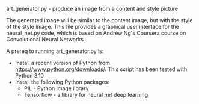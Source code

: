 art_generator.py - produce an image from a content and style picture

The generated image will be similar to the content image, but with the style of the style image.
This file provides a graphical user interface for the neural_net.py code, which is based on
Andrew Ng's Coursera course on Convolutional Neural Networks. 

A prereq to running art_generator.py is:
* Install a recent version of Python from https://www.python.org/downloads/. This script has been tested with Python 3.10
* Install the following Python packages:
    * PIL - Python image library
    * Tensorflow - a library for neural net deep learning
